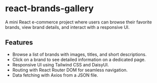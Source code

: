 # react-brands-gallery

A mini React e-commerce project where users can browse their favorite brands, view brand details, and interact with a responsive UI.

## Features

- Browse a list of brands with images, titles, and short descriptions.
- Click on a brand to see detailed information on a dedicated page.
- Responsive UI using Tailwind CSS and DaisyUI.
- Routing with React Router DOM for seamless navigation.
- Data fetching with Axios from a JSON file.